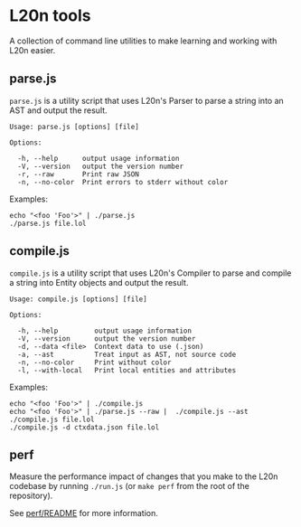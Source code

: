 L20n tools
==========

A collection of command line utilities to make learning and working with L20n 
easier.


parse.js
--------

`parse.js` is a utility script that uses L20n's Parser to parse a string into 
an AST and output the result.

    Usage: parse.js [options] [file]
    
    Options:
    
      -h, --help      output usage information
      -V, --version   output the version number
      -r, --raw       Print raw JSON
      -n, --no-color  Print errors to stderr without color

Examples:

    echo "<foo 'Foo'>" | ./parse.js
    ./parse.js file.lol


compile.js
----------

`compile.js` is a utility script that uses L20n's Compiler to parse and compile 
a string into Entity objects and output the result.

    Usage: compile.js [options] [file]
    
    Options:
    
      -h, --help         output usage information
      -V, --version      output the version number
      -d, --data <file>  Context data to use (.json)
      -a, --ast          Treat input as AST, not source code
      -n, --no-color     Print without color
      -l, --with-local   Print local entities and attributes

Examples:

    echo "<foo 'Foo'>" | ./compile.js
    echo "<foo 'Foo'>" | ./parse.js --raw |  ./compile.js --ast
    ./compile.js file.lol
    ./compile.js -d ctxdata.json file.lol


perf
----

Measure the performance impact of changes that you make to the L20n codebase by 
running `./run.js` (or `make perf` from the root of the repository).

See [perf/README](perf/README.md) for more information.
